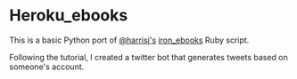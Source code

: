 # Heroku_ebooks

This is a basic Python port of [@harrisj's](https://twitter.com/harrisj) [iron_ebooks](https://github.com/harrisj/iron_ebooks/) Ruby script.

Following the tutorial, I created a twitter bot that generates tweets based on someone's account.
